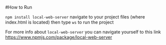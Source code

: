 #How to Run

`npm install local-web-server` navigate to your project files (where index.html is located) then type `ws` to run the project

For more info about `local-web-server` you can navigate yourself to this link https://www.npmjs.com/package/local-web-server